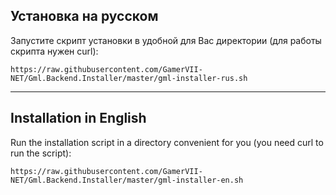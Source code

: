 ## Установка на русском

Запустите скрипт установки в удобной для Вас директории (для работы скрипта нужен curl):
```
https://raw.githubusercontent.com/GamerVII-NET/Gml.Backend.Installer/master/gml-installer-rus.sh
```

----

## Installation in English
Run the installation script in a directory convenient for you (you need curl to run the script):

```
https://raw.githubusercontent.com/GamerVII-NET/Gml.Backend.Installer/master/gml-installer-en.sh
```
